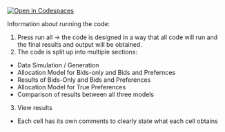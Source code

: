 [![Open in Codespaces](https://classroom.github.com/assets/launch-codespace-7f7980b617ed060a017424585567c406b6ee15c891e84e1186181d67ecf80aa0.svg)](https://classroom.github.com/open-in-codespaces?assignment_repo_id=10902215)

Information about running the code: 
1. Press run all -> the code is designed in a way that all code will run and the final results and output will be obtained. 
2. The code is split up into multiple sections:
* Data Simulation / Generation 
* Allocation Model for Bids-only and Bids and Prefernces 
* Results of Bids-Only and Bids and Preferences 
* Allocation Model for True Preferences 
* Comparison of results between all three models 
3. View results 

* Each cell has its own comments to clearly state what each cell obtains
